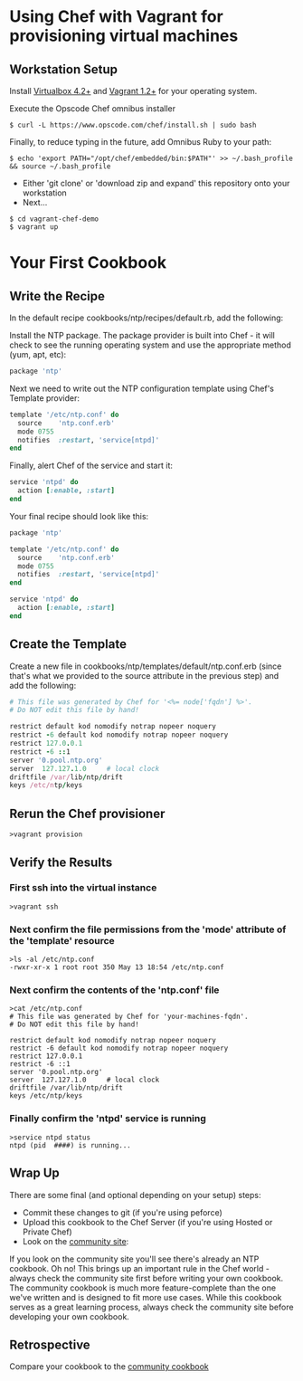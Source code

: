 Using Chef with Vagrant for provisioning virtual machines
=========================================================

Workstation Setup
-----------------

Install [Virtualbox 4.2+](https://www.virtualbox.org/wiki/Downloads) and [Vagrant 1.2+](http://downloads.vagrantup.com/) for your operating system.

Execute the Opscode Chef omnibus installer

`$ curl -L https://www.opscode.com/chef/install.sh | sudo bash`

Finally, to reduce typing in the future, add Omnibus Ruby to your path:

`$ echo 'export PATH="/opt/chef/embedded/bin:$PATH"' >> ~/.bash_profile && source ~/.bash_profile`

* Either 'git clone' or 'download zip and expand' this repository onto your workstation
* Next...

```
$ cd vagrant-chef-demo
$ vagrant up
```

Your First Cookbook
===================

Write the Recipe
----------------

In the default recipe cookbooks/ntp/recipes/default.rb, add the following:

Install the NTP package. The package provider is built into Chef - it will check to see the running operating system and use the appropriate method (yum, apt, etc):

```ruby
package 'ntp'
```

Next we need to write out the NTP configuration template using Chef's Template provider:

```ruby
template '/etc/ntp.conf' do
  source    'ntp.conf.erb'
  mode 0755
  notifies  :restart, 'service[ntpd]'
end
```

Finally, alert Chef of the service and start it:

```ruby
service 'ntpd' do
  action [:enable, :start]
end
```

Your final recipe should look like this:

```ruby
package 'ntp'

template '/etc/ntp.conf' do
  source    'ntp.conf.erb'
  mode 0755
  notifies  :restart, 'service[ntpd]'
end

service 'ntpd' do
  action [:enable, :start]
end
```

Create the Template
-------------------

Create a new file in cookbooks/ntp/templates/default/ntp.conf.erb (since that's what we provided to the source attribute in the previous step) and add the following:

```ruby
# This file was generated by Chef for '<%= node['fqdn'] %>'.
# Do NOT edit this file by hand!

restrict default kod nomodify notrap nopeer noquery
restrict -6 default kod nomodify notrap nopeer noquery
restrict 127.0.0.1
restrict -6 ::1
server '0.pool.ntp.org'
server  127.127.1.0     # local clock
driftfile /var/lib/ntp/drift
keys /etc/ntp/keys
```

Rerun the Chef provisioner
--------------------------

```
>vagrant provision
```

Verify the Results
------------------

### First ssh into the virtual instance

```
>vagrant ssh
```

### Next confirm the file permissions from the 'mode' attribute of the 'template' resource
```
>ls -al /etc/ntp.conf
-rwxr-xr-x 1 root root 350 May 13 18:54 /etc/ntp.conf
```

### Next confirm the contents of the 'ntp.conf' file
```
>cat /etc/ntp.conf
# This file was generated by Chef for 'your-machines-fqdn'.
# Do NOT edit this file by hand!

restrict default kod nomodify notrap nopeer noquery
restrict -6 default kod nomodify notrap nopeer noquery
restrict 127.0.0.1
restrict -6 ::1
server '0.pool.ntp.org'
server  127.127.1.0     # local clock
driftfile /var/lib/ntp/drift
keys /etc/ntp/keys
```

### Finally confirm the 'ntpd' service is running
```
>service ntpd status
ntpd (pid  ####) is running...
```

Wrap Up
-------
There are some final (and optional depending on your setup) steps:

* Commit these changes to git (if you're using peforce)
* Upload this cookbook to the Chef Server (if you're using Hosted or Private Chef)
* Look on the [community site](http://community.opscode.com/):

If you look on the community site you'll see there's already an NTP cookbook. Oh no!
This brings up an important rule in the Chef world - always check the community site first before writing your own cookbook. The community cookbook is much more feature-complete than the one we've written and is designed to fit more use cases. While this cookbook serves as a great learning process, always check the community site before developing your own cookbook.

Retrospective
-------------

Compare your cookbook to the [community cookbook](http://community.opscode.com/cookbooks/ntp)